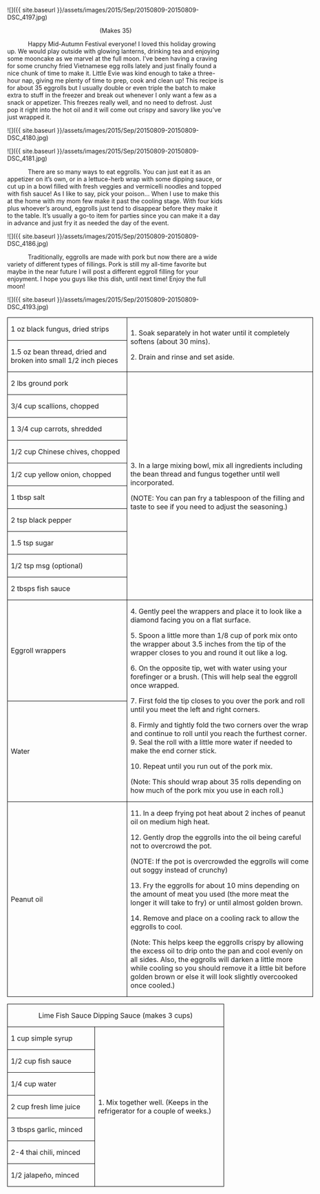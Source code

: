 ![]({{ site.baseurl }}/assets/images/2015/Sep/20150809-20150809-DSC_4197.jpg)
<p align=center style='text-align:center'><span>(Makes 35)</span></p>

<p style='text-indent:.5in'><span> Happy Mid-Autumn Festival everyone! I loved this holiday growing up. We would play outside with glowing lanterns, drinking tea and enjoying some mooncake as we marvel at the full moon.  I’ve
been having a craving for some crunchy fried Vietnamese egg rolls lately and
just finally found a nice chunk of time to make it. Little Evie was kind enough
to take a three-hour nap, giving me plenty of time to prep, cook and clean up!
This recipe is for about 35 eggrolls but I usually double or even triple the
batch to make extra to stuff in the freezer and break out whenever I only want
a few as a snack or appetizer. This freezes really well, and no need to
defrost. Just pop it right into the hot oil and it will come out crispy and
savory like you’ve just wrapped it.</span></p>

![]({{ site.baseurl }}/assets/images/2015/Sep/20150809-20150809-DSC_4180.jpg)

![]({{ site.baseurl }}/assets/images/2015/Sep/20150809-20150809-DSC_4181.jpg)

<p style='text-indent:.5in'><span>There
are so many ways to eat eggrolls. You can just eat it as an appetizer on it’s
own, or in a lettuce-herb wrap with some dipping sauce, or cut up in a bowl
filled with fresh veggies and vermicelli noodles and topped with fish sauce! As
I like to say, pick your poison… When I use to make this at the home with my
mom few make it past the cooling stage. With four kids plus whoever’s around,
eggrolls just tend to disappear before they make it to the table. It’s usually
a go-to item for parties since you can make it a day in advance and just fry it
as needed the day of the event. </span></p>

![]({{ site.baseurl }}/assets/images/2015/Sep/20150809-20150809-DSC_4186.jpg)

<p style='text-indent:.5in'><span>Traditionally,
eggrolls are made with pork but now there are a wide variety of different types
of fillings. Pork is still my all-time favorite but maybe in the near future I
will post a different eggroll filling for your enjoyment. I hope you guys like
this dish, until next time! Enjoy the full moon!</span></p>

![]({{ site.baseurl }}/assets/images/2015/Sep/20150809-20150809-DSC_4193.jpg)

<table border=1 cellspacing=0 cellpadding=0 width=533
 style='width:533.2pt;border-collapse:collapse;border:none'>
 <tr style='height:23.85pt'>
  <td width=206 style='width:206.1pt;border:solid windowtext 1.0pt;padding:
  0in 5.4pt 0in 5.4pt;height:23.85pt'>
  <p><span>1 oz black fungus, dried
  strips</span></p>
  </td>
  <td width=327 rowspan=2 style='width:327.1pt;border:solid windowtext 1.0pt;
  border-left:none;padding:0in 5.4pt 0in 5.4pt;height:23.85pt'>
  <p><span>1. Soak separately in hot
  water until it completely softens (about 30 mins).</span></p>
  <p><span>2. Drain and rinse and set
  aside.</span></p>
  </td>
 </tr>
 <tr style='height:23.35pt'>
  <td width=206 style='width:206.1pt;border:solid windowtext 1.0pt;border-top:
  none;padding:0in 5.4pt 0in 5.4pt;height:23.35pt'>
  <p><span>1.5 oz bean thread, dried
  and broken into small 1/2 inch pieces </span></p>
  </td>
 </tr>
 <tr style='height:23.35pt'>
  <td width=206 style='width:206.1pt;border:solid windowtext 1.0pt;border-top:
  none;padding:0in 5.4pt 0in 5.4pt;height:23.35pt'>
  <p><span>2 lbs ground pork</span></p>
  </td>
  <td width=327 rowspan=10 style='width:327.1pt;border-top:none;border-left:
  none;border-bottom:solid windowtext 1.0pt;border-right:solid windowtext 1.0pt;
  padding:0in 5.4pt 0in 5.4pt;height:23.35pt'>
  <p><span>3. In a large mixing bowl,
  mix all ingredients including the bean thread and fungus together until well
  incorporated.</span></p>
  <p><span>(NOTE: You can pan fry a
  tablespoon of the filling and taste to see if you need to adjust the
  seasoning.)</span></p>
  </td>
 </tr>
 <tr style='height:23.35pt'>
  <td width=206 style='width:206.1pt;border:solid windowtext 1.0pt;border-top:
  none;padding:0in 5.4pt 0in 5.4pt;height:23.35pt'>
  <p><span>3/4 cup scallions, chopped</span></p>
  </td>
 </tr>
 <tr style='height:23.35pt'>
  <td width=206 style='width:206.1pt;border:solid windowtext 1.0pt;border-top:
  none;padding:0in 5.4pt 0in 5.4pt;height:23.35pt'>
  <p><span>1 3/4 cup carrots,
  shredded </span></p>
  </td>
 </tr>
 <tr style='height:23.35pt'>
  <td width=206 style='width:206.1pt;border:solid windowtext 1.0pt;border-top:
  none;padding:0in 5.4pt 0in 5.4pt;height:23.35pt'>
  <p><span>1/2 cup Chinese chives,
  chopped</span></p>
  </td>
 </tr>
 <tr style='height:23.35pt'>
  <td width=206 style='width:206.1pt;border:solid windowtext 1.0pt;border-top:
  none;padding:0in 5.4pt 0in 5.4pt;height:23.35pt'>
  <p><span>1/2 cup yellow onion,
  chopped</span></p>
  </td>
 </tr>
 <tr style='height:23.35pt'>
  <td width=206 style='width:206.1pt;border:solid windowtext 1.0pt;border-top:
  none;padding:0in 5.4pt 0in 5.4pt;height:23.35pt'>
  <p><span>1 tbsp salt</span></p>
  </td>
 </tr>
 <tr style='height:23.35pt'>
  <td width=206 style='width:206.1pt;border:solid windowtext 1.0pt;border-top:
  none;padding:0in 5.4pt 0in 5.4pt;height:23.35pt'>
  <p><span>2 tsp black pepper</span></p>
  </td>
 </tr>
 <tr style='height:23.35pt'>
  <td width=206 style='width:206.1pt;border:solid windowtext 1.0pt;border-top:
  none;padding:0in 5.4pt 0in 5.4pt;height:23.35pt'>
  <p><span>1.5 tsp sugar</span></p>
  </td>
 </tr>
 <tr style='height:23.35pt'>
  <td width=206 style='width:206.1pt;border:solid windowtext 1.0pt;border-top:
  none;padding:0in 5.4pt 0in 5.4pt;height:23.35pt'>
  <p><span>1/2 tsp msg (optional)</span></p>
  </td>
 </tr>
 <tr style='height:23.35pt'>
  <td width=206 style='width:206.1pt;border:solid windowtext 1.0pt;border-top:
  none;padding:0in 5.4pt 0in 5.4pt;height:23.35pt'>
  <p><span>2 tbsps fish sauce</span></p>
  </td>
 </tr>
 <tr style='height:23.35pt'>
  <td width=206 style='width:206.1pt;border:solid windowtext 1.0pt;border-top:
  none;padding:0in 5.4pt 0in 5.4pt;height:23.35pt'>
  <p><span>Eggroll wrappers</span></p>
  </td>
  <td width=327 rowspan=2 style='width:327.1pt;border-top:none;border-left:
  none;border-bottom:solid windowtext 1.0pt;border-right:solid windowtext 1.0pt;
  padding:0in 5.4pt 0in 5.4pt;height:23.35pt'>
  <p><span>4. Gently peel the
  wrappers and place it to look like a diamond facing you on a flat surface.</span></p>
  <p><span>5. Spoon a little more
  than 1/8 cup of pork mix onto the wrapper about 3.5 inches from the tip of
  the wrapper closes to you and round it out like a log.</span></p>
  <p><span>6. On the opposite tip,
  wet with water using your forefinger or a brush. (This will help seal the
  eggroll once wrapped.</span></p>
  <p><span>7. First fold the tip
  closes to you over the pork and roll until you meet the left and right
  corners.</span></p>
  <p><span>8. Firmly and tightly fold
  the two corners over the wrap and continue to roll until you reach the
  furthest corner.<br>
  9. Seal the roll with a little more water if needed to make the end corner
  stick.</span></p>
  <p><span>10. Repeat until you run
  out of the pork mix.</span></p>
  <p><span>(Note: This should wrap
  about 35 rolls depending on how much of the pork mix you use in each roll.)</span></p>
  </td>
 </tr>
 <tr style='height:23.35pt'>
  <td width=206 style='width:206.1pt;border:solid windowtext 1.0pt;border-top:
  none;padding:0in 5.4pt 0in 5.4pt;height:23.35pt'>
  <p><span>Water</span></p>
  </td>
 </tr>
 <tr style='height:23.35pt'>
  <td width=206 style='width:206.1pt;border:solid windowtext 1.0pt;border-top:
  none;padding:0in 5.4pt 0in 5.4pt;height:23.35pt'>
  <p><span>Peanut oil</span></p>
  </td>
  <td width=327 style='width:327.1pt;border-top:none;border-left:none;
  border-bottom:solid windowtext 1.0pt;border-right:solid windowtext 1.0pt;
  padding:0in 5.4pt 0in 5.4pt;height:23.35pt'>
  <p><span>11. In a deep frying pot
  heat about 2 inches of peanut oil on medium high heat.</span></p>
  <p><span>12. Gently drop the
  eggrolls into the oil being careful not to overcrowd the pot. </span></p>
  <p><span>(NOTE: If the pot is
  overcrowded the eggrolls will come out soggy instead of crunchy)</span></p>
  <p><span>13. Fry the eggrolls for
  about 10 mins depending on the amount of meat you used (the more meat the
  longer it will take to fry) or until almost golden brown.</span></p>
  <p><span>14. Remove and place on a
  cooling rack to allow the eggrolls to cool.</span></p>
  <p><span>(Note: This helps keep the
  eggrolls crispy by allowing the excess oil to drip onto the pan and cool
  evenly on all sides. Also, the eggrolls will darken a little more while
  cooling so you should remove it a little bit before golden brown or else it
  will look slightly overcooked once cooled.)</span></p>
  </td>
 </tr>
</table>

<table border=1 cellspacing=0 cellpadding=0
 style='border-collapse:collapse;border:none'>
 <tr style='height:26.05pt'>
  <td width=533 colspan=2 style='width:533.25pt;border:solid windowtext 1.0pt;
  padding:0in 5.4pt 0in 5.4pt;height:26.05pt'>
  <p align=center style='text-align:center'><span
 >Lime Fish Sauce Dipping Sauce (makes 3 cups)</span></p>
  </td>
 </tr>
 <tr style='height:26.05pt'>
  <td width=208 style='width:207.9pt;border:solid windowtext 1.0pt;border-top:
  none;padding:0in 5.4pt 0in 5.4pt;height:26.05pt'>
  <p><span>1 cup simple syrup</span></p>
  </td>
  <td width=325 rowspan=7 style='width:325.35pt;border-top:none;border-left:
  none;border-bottom:solid windowtext 1.0pt;border-right:solid windowtext 1.0pt;
  padding:0in 5.4pt 0in 5.4pt;height:26.05pt'>
  <p><span>1. Mix together well.
  (Keeps in the refrigerator for a couple of weeks.)</span></p>
  </td>
 </tr>
 <tr style='height:26.05pt'>
  <td width=208 style='width:207.9pt;border:solid windowtext 1.0pt;border-top:
  none;padding:0in 5.4pt 0in 5.4pt;height:26.05pt'>
  <p><span>1/2 cup fish sauce</span></p>
  </td>
 </tr>
 <tr style='height:26.05pt'>
  <td width=208 style='width:207.9pt;border:solid windowtext 1.0pt;border-top:
  none;padding:0in 5.4pt 0in 5.4pt;height:26.05pt'>
  <p><span>1/4 cup water</span></p>
  </td>
 </tr>
 <tr style='height:24.6pt'>
  <td width=208 style='width:207.9pt;border:solid windowtext 1.0pt;border-top:
  none;padding:0in 5.4pt 0in 5.4pt;height:24.6pt'>
  <p><span>2 cup fresh lime juice</span></p>
  </td>
 </tr>
 <tr style='height:26.05pt'>
  <td width=208 style='width:207.9pt;border:solid windowtext 1.0pt;border-top:
  none;padding:0in 5.4pt 0in 5.4pt;height:26.05pt'>
  <p><span>3 tbsps garlic, minced</span></p>
  </td>
 </tr>
 <tr style='height:24.6pt'>
  <td width=208 style='width:207.9pt;border:solid windowtext 1.0pt;border-top:
  none;padding:0in 5.4pt 0in 5.4pt;height:24.6pt'>
  <p><span>2-4 thai chili, minced</span></p>
  </td>
 </tr>
 <tr style='height:26.05pt'>
  <td width=208 style='width:207.9pt;border:solid windowtext 1.0pt;border-top:
  none;padding:0in 5.4pt 0in 5.4pt;height:26.05pt'>
  <p><span>1/2 jalapeño, minced </span></p>
  </td>
 </tr>
</table>